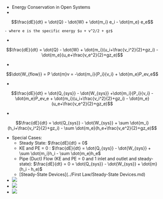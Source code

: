 - Energy Conservation in Open Systems
- 

  $$\frac{dE}{dt} = \dot{Q} - \dot{W} + \dot{m_i} e_i - \dot{m_e} e_e$$

  
    - where e is the specific energy $u + v^2/2 + gz$
- 

  $$\frac{dE}{dt} = \dot{Q} - \dot{W} + \dot{m_i}(u_i+\frac{v_i^2}{2}+gz_i) - \dot{m_e}(u_e+\frac{v_e^2}{2}+gz_e)$$

  
- 

  $$\dot{W_{flow}} = P \dot{m}v = -\dot{m_i}{P_i}{v_i} + \dot{m_e}P_ev_e$$

  
- 

  $$\frac{dE}{dt} = \dot{Q_{sys}} - \dot{W_{sys}} +\dot{m_i}{P_i}{v_i} - \dot{m_e}P_ev_e + \dot{m_i}(u_i+\frac{v_i^2}{2}+gz_i) - \dot{m_e}(u_e+\frac{v_e^2}{2}+gz_e)$$

  
- 

  $$\frac{dE}{dt} = \dot{Q_{sys}} - \dot{W_{sys}} + \sum \dot{m_i}(h_i+\frac{v_i^2}{2}+gz_i) - \sum \dot{m_e}(h_e+\frac{v_e^2}{2}+gz_e)$$

   
- Special Cases:
    - Steady State: $\frac{dE}{dt} = 0$
    - KE and PE = 0 : $\frac{dE}{dt} = \dot{Q_{sys}} - \dot{W_{sys}} + \sum \dot{m_i}h_i - \sum \dot{m_e}h_e$ 
    - Pipe (Duct) Flow (KE and PE = 0 and 1 inlet and outlet and steady-state): $\frac{dE}{dt} = 0 = \dot{Q_{sys}} - \dot{W_{sys}} + \dot{m} (h_i - h_e)$ 
    - [Steady-State Devices](../First Law/Steady-State Devices.md) 
- ![](https://remnote-user-data.s3.amazonaws.com/OasstuUspfOFDeOAxQ3tkFvHbXl7x9Sb2jytfPiezecilEt2Ucp9lnNdHIAjL6Om48zQJqzl12QZHToc0Cdpj6hJyaU1IdJzTduI6c37i0T62DuI0JuBH5opsmWYPgHr.png) 
- ![](https://remnote-user-data.s3.amazonaws.com/GimYHigXU58KfBUv693gm4tYKMmzthQCfmIgfNQKxDR38Q7bbcdwnLZwufyaG6x4slSBRYV3RVA48rXTZymTpx-HQeeTbCFQthi5TXGJEdMnyhu7-anYkmi8MjrOrE18.png) 
- ![](https://remnote-user-data.s3.amazonaws.com/J62d5bn3R3xiRLAQ0jsVo9tkrIwAfF25VeIVy3c6gXAOSXpg3i00inLX2NXeC7r8E8dXV-DbiQ2vRDYHbYqA_Zb8EjSC1MK0OCnB39IqdGo77xn_1QaSSHFVQAHfN7Sh.png) 
